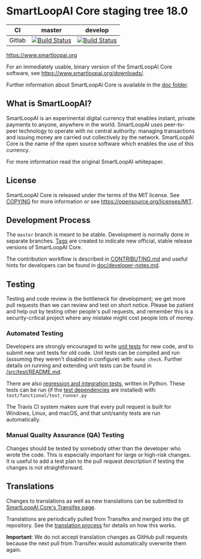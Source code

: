 SmartLoopAI Core staging tree 18.0
===========================

|CI|master|develop|
|-|-|-|
|Gitlab|[![Build Status](https://gitlab.com/smartloopaipay/smartloopai/badges/master/pipeline.svg)](https://gitlab.com/smartloopaipay/smartloopai/-/tree/master)|[![Build Status](https://gitlab.com/smartloopaipay/smartloopai/badges/develop/pipeline.svg)](https://gitlab.com/smartloopaipay/smartloopai/-/tree/develop)|

https://www.smartloopai.org

For an immediately usable, binary version of the SmartLoopAI Core software, see
https://www.smartloopai.org/downloads/.

Further information about SmartLoopAI Core is available in the [doc folder](/doc).

What is SmartLoopAI?
-------------

SmartLoopAI is an experimental digital currency that enables instant, private
payments to anyone, anywhere in the world. SmartLoopAI uses peer-to-peer technology
to operate with no central authority: managing transactions and issuing money
are carried out collectively by the network. SmartLoopAI Core is the name of the open
source software which enables the use of this currency.


For more information read the original SmartLoopAI whitepaper.

License
-------

SmartLoopAI Core is released under the terms of the MIT license. See [COPYING](COPYING) for more
information or see https://opensource.org/licenses/MIT.

Development Process
-------------------

The `master` branch is meant to be stable. Development is normally done in separate branches.
[Tags](https://github.com/SmartLoopAIproject/tags) are created to indicate new official,
stable release versions of SmartLoopAI Core.

The contribution workflow is described in [CONTRIBUTING.md](CONTRIBUTING.md)
and useful hints for developers can be found in [doc/developer-notes.md](doc/developer-notes.md).

Testing
-------

Testing and code review is the bottleneck for development; we get more pull
requests than we can review and test on short notice. Please be patient and help out by testing
other people's pull requests, and remember this is a security-critical project where any mistake might cost people
lots of money.

### Automated Testing

Developers are strongly encouraged to write [unit tests](src/test/README.md) for new code, and to
submit new unit tests for old code. Unit tests can be compiled and run
(assuming they weren't disabled in configure) with: `make check`. Further details on running
and extending unit tests can be found in [/src/test/README.md](/src/test/README.md).

There are also [regression and integration tests](/test), written
in Python.
These tests can be run (if the [test dependencies](/test) are installed) with: `test/functional/test_runner.py`

The Travis CI system makes sure that every pull request is built for Windows, Linux, and macOS, and that unit/sanity tests are run automatically.

### Manual Quality Assurance (QA) Testing

Changes should be tested by somebody other than the developer who wrote the
code. This is especially important for large or high-risk changes. It is useful
to add a test plan to the pull request description if testing the changes is
not straightforward.

Translations
------------

Changes to translations as well as new translations can be submitted to
[SmartLoopAI Core's Transifex page](https://www.transifex.com/projects/p/smartloopai/).

Translations are periodically pulled from Transifex and merged into the git repository. See the
[translation process](doc/translation_process.md) for details on how this works.

**Important**: We do not accept translation changes as GitHub pull requests because the next
pull from Transifex would automatically overwrite them again.

